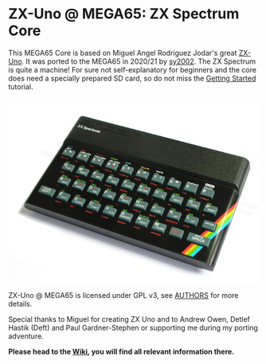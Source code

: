 ZX-Uno @ MEGA65: ZX Spectrum Core
=================================

This MEGA65 Core is based on Miguel Angel Rodriguez Jodar's great
[ZX-Uno](https://zxuno.speccy.org/index_e.shtml). It was ported to the MEGA65
in 2020/21 by [sy2002](http://sy2002.de). The ZX Spectrum is quite a machine!
For sure not self-explanatory for beginners and the core does need a specially
prepared SD card, so do not miss the
[Getting Started](https://github.com/sy2002/zxuno4mega65/wiki/Getting-Started)
tutorial.

![ZX Spectrum 48k](doc/wiki/assets/ZXSpectrum48k.jpg)

ZX-Uno @ MEGA65 is licensed under GPL v3,
see [AUTHORS](AUTHORS) for more details.

Special thanks to Miguel for creating ZX Uno and to Andrew Owen,
Detlef Hastik (Deft) and Paul Gardner-Stephen or supporting me during my
porting adventure.

**Please head to the [Wiki](https://github.com/sy2002/zxuno4mega65/wiki),
you will find all relevant information there.**
